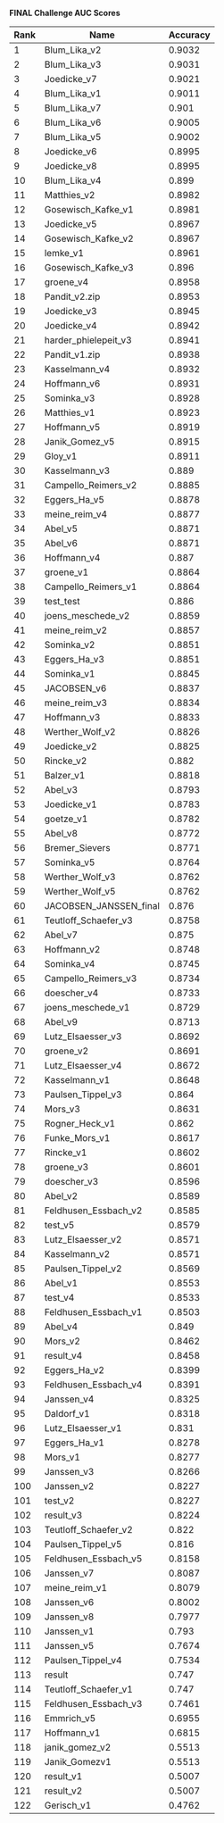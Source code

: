 **FINAL Challenge AUC Scores**


|Rank|Name|Accuracy|
|----|-----|---|
|1|Blum_Lika_v2|0.9032| 
|2|Blum_Lika_v3|0.9031| 
|3|Joedicke_v7|0.9021| 
|4|Blum_Lika_v1|0.9011| 
|5|Blum_Lika_v7|0.901| 
|6|Blum_Lika_v6|0.9005| 
|7|Blum_Lika_v5|0.9002| 
|8|Joedicke_v6|0.8995| 
|9|Joedicke_v8|0.8995| 
|10|Blum_Lika_v4|0.899| 
|11|Matthies_v2|0.8982| 
|12|Gosewisch_Kafke_v1|0.8981| 
|13|Joedicke_v5|0.8967| 
|14|Gosewisch_Kafke_v2|0.8967| 
|15|lemke_v1|0.8961| 
|16|Gosewisch_Kafke_v3|0.896| 
|17|groene_v4|0.8958| 
|18|Pandit_v2.zip|0.8953| 
|19|Joedicke_v3|0.8945| 
|20|Joedicke_v4|0.8942| 
|21|harder_phielepeit_v3|0.8941| 
|22|Pandit_v1.zip|0.8938| 
|23|Kasselmann_v4|0.8932| 
|24|Hoffmann_v6|0.8931| 
|25|Sominka_v3|0.8928| 
|26|Matthies_v1|0.8923| 
|27|Hoffmann_v5|0.8919| 
|28|Janik_Gomez_v5|0.8915| 
|29|Gloy_v1|0.8911| 
|30|Kasselmann_v3|0.889| 
|31|Campello_Reimers_v2|0.8885| 
|32|Eggers_Ha_v5|0.8878| 
|33|meine_reim_v4|0.8877| 
|34|Abel_v5|0.8871| 
|35|Abel_v6|0.8871| 
|36|Hoffmann_v4|0.887| 
|37|groene_v1|0.8864| 
|38|Campello_Reimers_v1|0.8864| 
|39|test_test|0.886| 
|40|joens_meschede_v2|0.8859| 
|41|meine_reim_v2|0.8857| 
|42|Sominka_v2|0.8851| 
|43|Eggers_Ha_v3|0.8851| 
|44|Sominka_v1|0.8845| 
|45|JACOBSEN_v6|0.8837| 
|46|meine_reim_v3|0.8834| 
|47|Hoffmann_v3|0.8833| 
|48|Werther_Wolf_v2|0.8826| 
|49|Joedicke_v2|0.8825| 
|50|Rincke_v2|0.882| 
|51|Balzer_v1|0.8818| 
|52|Abel_v3|0.8793| 
|53|Joedicke_v1|0.8783| 
|54|goetze_v1|0.8782| 
|55|Abel_v8|0.8772| 
|56|Bremer_Sievers|0.8771| 
|57|Sominka_v5|0.8764| 
|58|Werther_Wolf_v3|0.8762| 
|59|Werther_Wolf_v5|0.8762| 
|60|JACOBSEN_JANSSEN_final|0.876| 
|61|Teutloff_Schaefer_v3|0.8758| 
|62|Abel_v7|0.875| 
|63|Hoffmann_v2|0.8748| 
|64|Sominka_v4|0.8745| 
|65|Campello_Reimers_v3|0.8734| 
|66|doescher_v4|0.8733| 
|67|joens_meschede_v1|0.8729| 
|68|Abel_v9|0.8713| 
|69|Lutz_Elsaesser_v3|0.8692| 
|70|groene_v2|0.8691| 
|71|Lutz_Elsaesser_v4|0.8672| 
|72|Kasselmann_v1|0.8648| 
|73|Paulsen_Tippel_v3|0.864| 
|74|Mors_v3|0.8631| 
|75|Rogner_Heck_v1|0.862| 
|76|Funke_Mors_v1|0.8617| 
|77|Rincke_v1|0.8602| 
|78|groene_v3|0.8601| 
|79|doescher_v3|0.8596| 
|80|Abel_v2|0.8589| 
|81|Feldhusen_Essbach_v2|0.8585| 
|82|test_v5|0.8579| 
|83|Lutz_Elsaesser_v2|0.8571| 
|84|Kasselmann_v2|0.8571| 
|85|Paulsen_Tippel_v2|0.8569| 
|86|Abel_v1|0.8553| 
|87|test_v4|0.8533| 
|88|Feldhusen_Essbach_v1|0.8503| 
|89|Abel_v4|0.849| 
|90|Mors_v2|0.8462| 
|91|result_v4|0.8458| 
|92|Eggers_Ha_v2|0.8399| 
|93|Feldhusen_Essbach_v4|0.8391| 
|94|Janssen_v4|0.8325| 
|95|Daldorf_v1|0.8318| 
|96|Lutz_Elsaesser_v1|0.831| 
|97|Eggers_Ha_v1|0.8278| 
|98|Mors_v1|0.8277| 
|99|Janssen_v3|0.8266| 
|100|Janssen_v2|0.8227| 
|101|test_v2|0.8227| 
|102|result_v3|0.8224| 
|103|Teutloff_Schaefer_v2|0.822| 
|104|Paulsen_Tippel_v5|0.816| 
|105|Feldhusen_Essbach_v5|0.8158| 
|106|Janssen_v7|0.8087| 
|107|meine_reim_v1|0.8079| 
|108|Janssen_v6|0.8002| 
|109|Janssen_v8|0.7977| 
|110|Janssen_v1|0.793| 
|111|Janssen_v5|0.7674| 
|112|Paulsen_Tippel_v4|0.7534| 
|113|result|0.747| 
|114|Teutloff_Schaefer_v1|0.747| 
|115|Feldhusen_Essbach_v3|0.7461| 
|116|Emmrich_v5|0.6955| 
|117|Hoffmann_v1|0.6815| 
|118|janik_gomez_v2|0.5513| 
|119|Janik_Gomezv1|0.5513| 
|120|result_v1|0.5007| 
|121|result_v2|0.5007| 
|122|Gerisch_v1|0.4762| 
